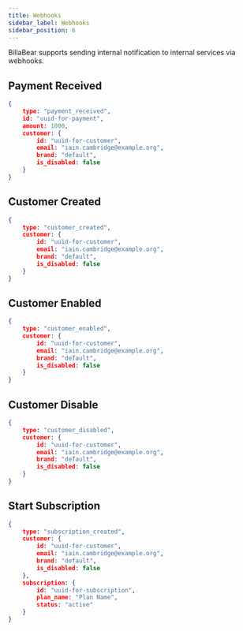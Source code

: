 ```yaml
---
title: Webhooks
sidebar_label: Webhooks
sidebar_position: 6
---
```

BillaBear supports sending internal notification to internal services via webhooks.

## Payment Received

```json
{
    type: "payment_received",
    id: "uuid-for-payment",
    amount: 1000,
    customer: {
        id: "uuid-for-customer",
        email: "iain.cambridge@example.org",
        brand: "default",
        is_disabled: false
    }
}
```
## Customer Created

```json
{
    type: "customer_created",
    customer: {
        id: "uuid-for-customer",
        email: "iain.cambridge@example.org",
        brand: "default",
        is_disabled: false
    }
}
```

## Customer Enabled

```json
{
    type: "customer_enabled",
    customer: {
        id: "uuid-for-customer",
        email: "iain.cambridge@example.org",
        brand: "default",
        is_disabled: false
    }
}
```

## Customer Disable

```json
{
    type: "customer_disabled",
    customer: {
        id: "uuid-for-customer",
        email: "iain.cambridge@example.org",
        brand: "default",
        is_disabled: false
    }
}
```

## Start Subscription

```json
{
    type: "subscription_created",
    customer: {
        id: "uuid-for-customer",
        email: "iain.cambridge@example.org",
        brand: "default",
        is_disabled: false
    },
    subscription: {
        id: "uuid-for-subscription",
        plan_name: "Plan Name",
        status: "active"
    }
}
```